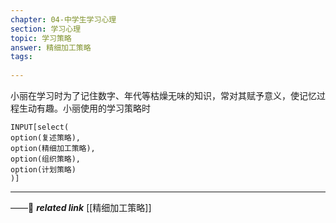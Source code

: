 ```yaml
---
chapter: 04-中学生学习心理
section: 学习心理
topic: 学习策略
answer: 精细加工策略
tags:
  
---
```


小丽在学习时为了记住数字、年代等枯燥无味的知识，常对其赋予意义，使记忆过程生动有趣。小丽使用的学习策略时

```meta-bind
INPUT[select(
option(复述策略),
option(精细加工策略),
option(组织策略),
option(计划策略)
)]
```

---
——🔗 ***related link*** [[精细加工策略]]